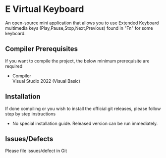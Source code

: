 # E Virtual Keyboard
An open-source mini application that allows you to use Extended Keyboard multimedia keys (Play,Pause,Stop,Next,Previous) found in "Fn" for some keyboard.
## Compiler Prerequisites
If you want to compile the project, the below minimum prerequisite are required
- Compiler  
Visual Studio 2022 (Visual Basic)  
 
## Installation
If done compiling or you wish to install the official git releases, please follow step by step instructions
- No special installation guide. Released version can be run immediately.
## Issues/Defects
Please file issues/defect in Git
